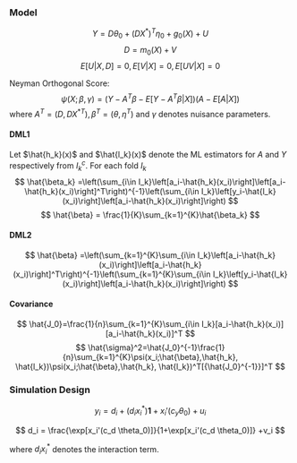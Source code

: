 ### Model

$$
Y=D\theta_0+(DX^*)^T\eta_0+g_0(X)+U
$$
$$
D=m_0(X) + V
$$
$$
E[U|X, D]=0, E[V|X]=0, E[UV|X]=0
$$

Neyman Orthogonal Score:
$$
\psi(X;\beta,\gamma) = (Y-A^T\beta-E[Y-A^T\beta|X])(A-E[A|X])
$$
where $A^T = (D, D{X^*}^T), \beta^T=(\theta, \eta^T)$ and $\gamma$ denotes nuisance parameters.

#### DML1

Let $\hat{h_k}(x)$ and $\hat{l_k}(x)$ denote the ML estimators for $A$ and $Y$ respectively from $I_k^c$. For each fold $I_k$
$$
\hat{\beta_k} =\left(\sum_{i\in I_k}\left[a_i-\hat{h_k}(x_i)\right]\left[a_i-\hat{h_k}(x_i)\right]^T\right)^{-1}\left(\sum_{i\in I_k}\left[y_i-\hat{l_k}(x_i)\right]\left[a_i-\hat{h_k}(x_i)\right]\right)
$$
$$
\hat{\beta} = \frac{1}{K}\sum_{k=1}^{K}\hat{\beta_k}
$$

#### DML2

$$
\hat{\beta} =\left(\sum_{k=1}^{K}\sum_{i\in I_k}\left[a_i-\hat{h_k}(x_i)\right]\left[a_i-\hat{h_k}(x_i)\right]^T\right)^{-1}\left(\sum_{k=1}^{K}\sum_{i\in I_k}\left[y_i-\hat{l_k}(x_i)\right]\left[a_i-\hat{h_k}(x_i)\right]\right)
$$

#### Covariance

$$
\hat{J_0}=\frac{1}{n}\sum_{k=1}^{K}\sum_{i\in I_k}[a_i-\hat{h_k}(x_i)][a_i-\hat{h_k}(x_i)]^T
$$
$$
\hat{\sigma}^2=\hat{J_0}^{-1}\frac{1}{n}\sum_{k=1}^{K}\psi(x_i;\hat{\beta},\hat{h_k}, \hat{l_k})\psi(x_i;\hat{\beta},\hat{h_k}, \hat{l_k})^T[{\hat{J_0}^{-1}}]^T
$$

### Simulation Design

$$
y_i = d_i + (d_ix_i^{*}) \mathbf{1} + x_i'(c_y\theta_0)+u_i
$$

$$
d_i = \frac{\exp[x_i'(c_d \theta_0)]}{1+\exp[x_i'(c_d \theta_0)]} +v_i
$$

where $d_ix_i^{*}$ denotes the interaction term.

